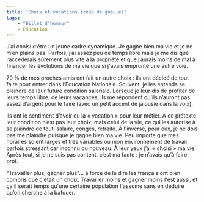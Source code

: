 ```yaml
---
title: 'Choix et vocations (coup de gueule)'
tags:
    - "Billet d'humeur"
    - Éducation
---
```


J&#x2019;ai choisi d&#x2019;être un jeune cadre dynamique. Je gagne bien ma vie
et je ne m&#x2019;en plains pas. Parfois, j&#x2019;ai assez peu de temps libre
mais je me dis que j&#x2019;accederais s&#xFB;rement plus vite à la propriété et
que j&#x2019;aurais moins de mal à financer les évolutions de ma vie que si
j'avais emprunté une autre voie.

70 % de mes proches amis ont fait un autre choix&nbsp;: ils ont décidé de tout
faire pour entrer dans l&#x2019;Education Nationale. Souvent, je les entends se
plaindre de leur future condition salariale. Lorsque je leur dis de profiter de
leurs temps libre, de leurs vacances, ils me répondent qu&#x2019;ils
n&#x2019;auront pas assez d&#x2019;argent pour le faire (avec un petit accent de
jalousie dans la voix).

Ils ont le sentiment d&#x2019;avoir eu la &#xAB; vocation &#xBB; pour leur
métier. &#xC0; ce prétexte leur condition n&#x2019;est pas leur choix, mais
celui de la vie, ce qui les autorise à se plaindre de tout: salaire, congés,
retraite. À l'inverse, pour eux, je ne dois pas me plaindre puisque je gagne
bien ma vie. Peu importe que mes horaires soient larges et très variables ou mon
environnement de travail parfois stressant car inconnu ou nouveau. À leur yeux
j&#x2019;ai &#xAB; choisi &#xBB; ma vie. Après tout, si je ne suis pas content,
c&#x2019;est ma faute&nbsp;: je n&#x2019;avais qu&#x2019;à faire prof.

&quot;Travailler plus, gagner plus&quot;… à force de le dire les français ont
bien compris que c'était un choix. Travailler moins et gagner moins l'est aussi,
et ça il serait temps qu'une certaine population l'assume sans en déduire
qu&#x2019;on cherche à la bafouer.
